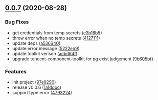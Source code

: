 ## [0.0.7](https://github.com/serverless-components/tencent-postgresql/compare/v0.0.6...v0.0.7) (2020-08-28)


### Bug Fixes

* get credentials from temp secrets ([e3b16b5](https://github.com/serverless-components/tencent-postgresql/commit/e3b16b5dd3953b8ada5fc8dfa99b0b6a42d24404))
* throw error when no temp secrets ([4127111](https://github.com/serverless-components/tencent-postgresql/commit/4127111bf8839766d3d1f57d17434a473a3a5caf))
* update deps ([a536640](https://github.com/serverless-components/tencent-postgresql/commit/a536640b8408f56c9796780dffb193459a1bb5eb))
* update error message ([5222eb9](https://github.com/serverless-components/tencent-postgresql/commit/5222eb9b90c737f48f27a98dbfc74af4e1debda8))
* update toolkit verison ([acbd64f](https://github.com/serverless-components/tencent-postgresql/commit/acbd64f16f3cb23c3f56b5dbda78b3bcea60a747))
* upgrade tencent-component-toolkit for pg exist judgement ([9b605bf](https://github.com/serverless-components/tencent-postgresql/commit/9b605bf8b7c7a6624b24bb4e1610fb6aa7c2002f))


### Features

* init project ([97e9290](https://github.com/serverless-components/tencent-postgresql/commit/97e92908025b955fab0068b238a46071ea51ef16))
* release v0.0.6 ([1a1ddbc](https://github.com/serverless-components/tencent-postgresql/commit/1a1ddbcf058db11c7286236fc3dd2f16fa90ea81))
* support type error ([4793224](https://github.com/serverless-components/tencent-postgresql/commit/4793224fd43fcced5c0a3a087a3de9f27e242836))
